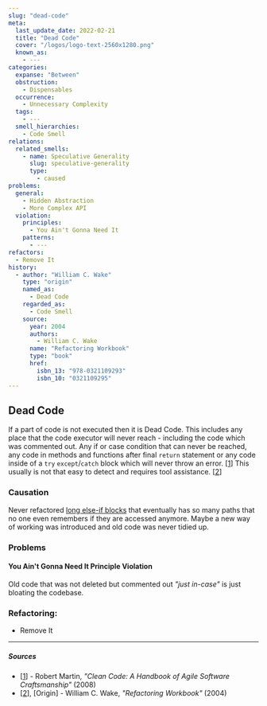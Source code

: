 ```yaml
---
slug: "dead-code"
meta:
  last_update_date: 2022-02-21
  title: "Dead Code"
  cover: "/logos/logo-text-2560x1280.png"
  known_as:
    - ---
categories:
  expanse: "Between"
  obstruction:
    - Dispensables
  occurrence:
    - Unnecessary Complexity
  tags:
    - ---
  smell_hierarchies:
    - Code Smell
relations:
  related_smells:
    - name: Speculative Generality
      slug: speculative-generality
      type:
        - caused
problems:
  general:
    - Hidden Abstraction
    - More Complex API
  violation:
    principles:
      - You Ain't Gonna Need It
    patterns:
      - ---
refactors:
  - Remove It
history:
  - author: "William C. Wake"
    type: "origin"
    named_as:
      - Dead Code
    regarded_as:
      - Code Smell
    source:
      year: 2004
      authors:
        - William C. Wake
      name: "Refactoring Workbook"
      type: "book"
      href:
        isbn_13: "978-0321109293"
        isbn_10: "0321109295"
---
```


## Dead Code

If a part of code is not executed then it is Dead Code. This includes any place that the code executor will never reach - including the code which was commented out. Any if or case condition that can never be reached, any code in methods and functions after final `return` statement or any code inside of a `try` `except`/`catch` block which will never throw an error. [[1](#sources)] This usually is not that easy to detect and requires tool assistance. [[2](#sources)]

### Causation

Never refactored [long else-if blocks](./conditional-complexity.md) that eventually has so many paths that no one even remembers if they are accessed anymore. Maybe a new way of working was introduced and old code was never tidied up.

### Problems

#### **You Ain't Gonna Need It Principle Violation**

Old code that was not deleted but commented out _"just in-case"_ is just bloating the codebase.

### Refactoring:

- Remove It

---

##### Sources

- [[1](#sources)] - Robert Martin, _"Clean Code: A Handbook of Agile Software Craftsmanship"_ (2008)
- [[2](#sources)], [Origin] - William C. Wake, _"Refactoring Workbook"_ (2004)
